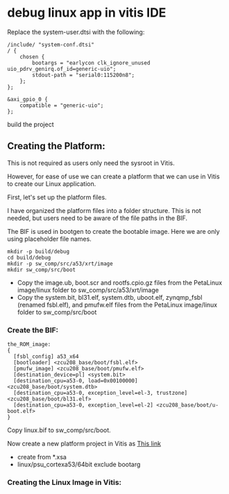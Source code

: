 # debug linux app in vitis IDE
Replace the system-user.dtsi with the following:
```
/include/ "system-conf.dtsi"
/ {
    chosen {
        bootargs = "earlycon clk_ignore_unused   uio_pdrv_genirq.of_id=generic-uio";
        stdout-path = "serial0:115200n8";
    };
};
  
&axi_gpio_0 {
    compatible = "generic-uio";
};
```
build the project
## Creating the Platform: 
This is not required as users only need the sysroot in Vitis.

However, for ease of use we can create a platform that we can use in Vitis to create our Linux application.

First, let's set up the platform files. 

I have organized the platform files into a folder structure. This is not needed, but users need to be aware of the file paths in the BIF.

The BIF is used in bootgen to create the bootable image. Here we are only using placeholder file names.

```console
mkdir -p build/debug
cd build/debug
mkdir -p sw_comp/src/a53/xrt/image
mkdir sw_comp/src/boot
```
* Copy the image.ub, boot.scr and rootfs.cpio.gz files from the PetaLinux image/linux folder to sw_comp/src/a53/xrt/image 
* Copy the system.bit, bl31.elf, system.dtb, uboot.elf, zynqmp_fsbl (renamed fsbl.elf), and pmufw.elf files from the PetaLinux image/linux folder to sw_comp/src/boot

### Create the BIF:
```
the_ROM_image:
{
  [fsbl_config] a53_x64
  [bootloader] <zcu208_base/boot/fsbl.elf>
  [pmufw_image] <zcu208_base/boot/pmufw.elf>
  [destination_device=pl] <system.bit>
  [destination_cpu=a53-0, load=0x00100000] <zcu208_base/boot/system.dtb>
  [destination_cpu=a53-0, exception_level=el-3, trustzone] <zcu208_base/boot/bl31.elf>
  [destination_cpu=a53-0, exception_level=el-2] <zcu208_base/boot/u-boot.elf>
}
```
Copy linux.bif to sw_comp/src/boot.

Now create a new platform project in Vitis as [This link](https://forums.xilinx.com/t5/Design-and-Debug-Techniques-Blog/Creating-a-Linux-user-application-in-Vitis-on-a-Zynq-UltraScale/ba-p/1141772)
* create from *.xsa
* linux/psu_cortexa53/64bit exclude bootarg
### Creating the Linux Image in Vitis:

